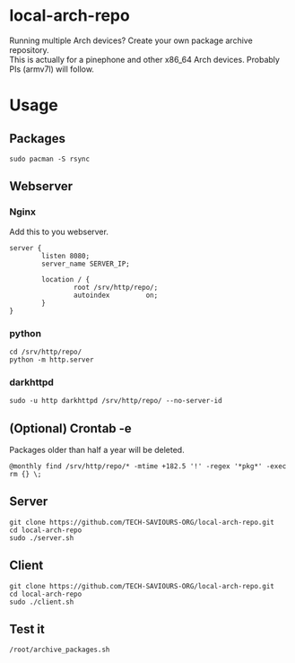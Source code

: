 # local-arch-repo
Running multiple Arch devices? Create your own package archive repository.  
This is actually for a pinephone and other x86_64 Arch devices. Probably PIs (armv7l) will follow.

# Usage

## Packages
```
sudo pacman -S rsync
```

## Webserver

### Nginx
Add this to you webserver.
```
server {
        listen 8080;
        server_name SERVER_IP;

        location / {
                root /srv/http/repo/;
                autoindex         on;
        }
}
```

### python
```
cd /srv/http/repo/
python -m http.server
```

### darkhttpd
```
sudo -u http darkhttpd /srv/http/repo/ --no-server-id
```

## (Optional) Crontab -e
Packages older than half a year will be deleted.
```
@monthly find /srv/http/repo/* -mtime +182.5 '!' -regex '*pkg*' -exec rm {} \;
```

## Server
```
git clone https://github.com/TECH-SAVIOURS-ORG/local-arch-repo.git
cd local-arch-repo
sudo ./server.sh
```

## Client
```
git clone https://github.com/TECH-SAVIOURS-ORG/local-arch-repo.git
cd local-arch-repo
sudo ./client.sh
```

## Test it
```
/root/archive_packages.sh
```
